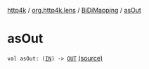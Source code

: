 [http4k](../../index.md) / [org.http4k.lens](../index.md) / [BiDiMapping](index.md) / [asOut](./as-out.md)

# asOut

`val asOut: (`[`IN`](index.md#IN)`) -> `[`OUT`](index.md#OUT) [(source)](https://github.com/http4k/http4k/blob/master/http4k-core/src/main/kotlin/org/http4k/lens/BiDiMapping.kt#L35)